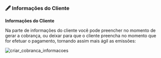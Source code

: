 ### 🖋️ Informações do Cliente

**Informações do Cliente**

<p>Na parte de informações do cliente você pode preencher no momento de gerar a cobrança, ou deixar para que o cliente preencha no momento que for efetuar o pagamento, tornando assim mais ágil as emissões:</p>

![criar_cobranca_informacoes](../assets/prints/criar_cobranca_informacoes.png)